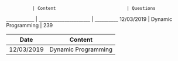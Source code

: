 

              | Content                           | Questions
____________ | ______________________ | __________
12/03/2019 | Dynamic Programming  |  239

| Date | Content    |
|--|--|
| 12/03/2019 | Dynamic Programming   |

<!--stackedit_data:
eyJoaXN0b3J5IjpbMjExNjA1NjAwMSwtODgwMTkyODcwXX0=
-->